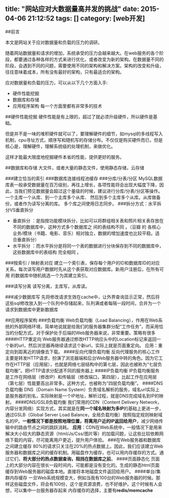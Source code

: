 title: "网站应对大数据量高并发的挑战"
date: 2015-04-06 21:12:52
tags: []
category: [web开发]
---

##前言

本文是网站关于应对数据量和负载的压力的调研。

随着网站数据量和请求的增加，系统承受的压力会越来越大。在web服务的各个阶段，都要通过各种各样的方式来进行优化，或者改变为新的架构。在数据量不同的阶段，会遇到不同的问题，需要使用不同的架构和解决方案。架构的改变和升级，往往意味着成本，所有没有最好的架构，只有最适合的架构。

应对数据量和负载的压力，可以从以下几个方面入手:
*   硬件性能挖掘
*   数据库和存储
*   应用程序架构
每一个方面里都有非常多的技术

##硬件性能挖掘
硬件性能是有上限的，超过了就必须升级硬件，所以硬件是基础。

但是并不是一味的堆积硬件就可以了，要理解硬件的细节，如mysql的多线程写入机制，cpu寻址方式，顺序写和随机写的存储分布。不仅仅是购买硬件而已，但是核心是，理解硬件，理解系统级的处理机制，来做优化。

这样才能最大限度地挖掘硬件本省的性能，提供更好的服务。

##数据库和存储
大文件，或者大量的静态文件，使用静态存储，云存储

###建立恰当的索引
###数据库连接线程池缓存
###分库/分表/分区
MySQL数据库表一般承受数据量在百万级别，再往上增长，各项性能将会出现大幅度下降，因此，当我们预见数据量会超过这个量级的时候，建议进行分库/分表/分区等操作。
一个主库一个从库、到一个主库多个从库、 然后到多个主库多个从库。从库做备份，或者作为读写分离的库。
多个库之间使用日志同步。
###拆分方式：水平拆分VS垂直拆分
*   垂直拆分 ：是指按功能模块拆分，比如可以将群组相关表和照片相关表存放在不同的数据库中，这种方式多个数据库之 间的表结构不同 。（豆瓣 的 各核心业务/模块（书籍、电影、音乐）相对独立，数据的增加速度也比较平稳。适合垂直拆分）
*   水平拆分 ：而水平拆分是将同一个表的数据进行分块保存到不同的数据库中，这些数据库中的表结构 完全相同 。

###按索引 / 映射表对应
建立一个索引表，保存每个用户的ID和数据库ID的对应关系，每次读写用户数据时先从这个表获取对应数据库。新用户注册后，在所有可用 的数据库中随机挑选一个为其建立索引。

###读写分离
读写分离，主库写，从库读。

###减少数据库写
先将修改请求生效在cache中，让外界查询显示正常，然后将这些sql修改放入到一个队列中存储起来，队列满或者每隔一段时间，合并为一个请求到数据库中更新数据库

##应用程序架构
###负载均衡
Web负载均衡（Load Balancing），作用在Web系统的外部网络环境，简单地说就是给我们的服务器集群分配“工作任务”，而采用恰当的分配方式。对于保护处于后端的Web服务器来说，非常重要。策略有很多
####HTTP重定向
Web服务器通过修改HTTP响应头中的Location标记来返回一个新的url，然后浏览器再继续请求这个新url，实际上就是页面重定向。
应用：重定向到距离近的镜像去下载。
####反向代理负载均衡
反向代理服务的核心工作主要是转发HTTP请求，扮演了浏览器端和后台Web服务器中转的角色。因为它工作在HTTP层（应用层），也就是网络七层结构中的第七层，因此也被称为“七层负载均衡”。把HTTP请求分配道不同的服务器上
####IP负载均衡
IP负载均衡服务是工作在网络层（修改IP）和传输层（修改端口，第四层），比起工作在应用层（第七层）性能要高出非常多。这种方式，也被称为“四层负载均衡”。
####DNS负载均衡
DNS（Domain Name System）负责域名解析的服务，域名url实际上是服务器的别名，实际映射是一个IP地址，解析过程，就是DNS完成域名到IP的映射。
####DNS/GSLB负载均衡
我们常用的CDN（Content Delivery Network，内容分发网络）实现方式，其实就是在**同一个域名映射为多IP**的基础上更进一步，通过GSLB（Global Server Load Balance，全局负载均衡）按照指定规则映射域名的IP。**一般情况下都是按照地理位置，将离用户近的IP返回给用户**，减少网络传输中的路由节点之间的跳跃消耗。
**应用**：CDN在Web系统中，一般情况下是用来解决大小较大的静态资源（html/Js/Css/图片等）的加载问题，让这些比较依赖网络下载的内容，尽可能离用户更近，提升用户体验。
###在Web服务器和数据库之间建立缓存
80%的请求只关注在20%的热点数据上。因此，我们应该建立Web服务器和数据库之间的缓存机制。用磁盘作为缓存，也可以用内存缓存的方式。通过它们，**将大部分的热点数据查询，阻挡在数据库之前**。 
####页面静态化
页面上的大部分内容在很长一段时间内，可能都是没有变化的。生成的静态html页面缓存到Web服务器的磁盘本地。直接将本地磁盘文件返回给用户。
####单台/集群内存缓存
一旦Web系统规模变大，例如当我有100台的Web服务器的时候。那样这些磁盘文件，将会有100份，这个是资源浪费，也不好维护。这个时候有人会想，可以集中一台服务器存起来
内存缓存的选择，主要有**redis/memcache**
